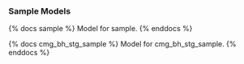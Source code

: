 ### Sample Models

{% docs sample %}
Model for sample.
{% enddocs %}

{% docs cmg_bh_stg_sample %}
Model for cmg_bh_stg_sample.
{% enddocs %}
